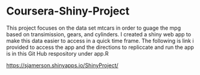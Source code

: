 # Coursera-Shiny-Project
This project focuses on the data set mtcars in order to guage the mpg based on transimission, gears, and cylinders.  I created a shiny web app to make this data easier to access in a quick time frame.  The following is link i provided to access the app  and the directions to repliccate and run the app is in this Git Hub respository under app.R 

https://sjamerson.shinyapps.io/ShinyProject/



